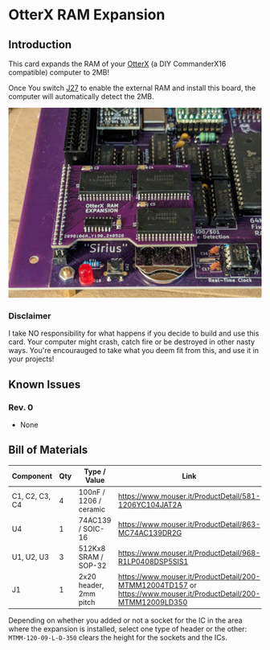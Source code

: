 # OtterX RAM Expansion

## Introduction

This card expands the RAM of your [OtterX](https://www.tindie.com/products/wavicle/otterx-8-bit-retro-computer/) (a DIY CommanderX16 compatible) computer to 2MB!

Once You switch [J27](https://github.com/RetroRemake/OtterX_Assembly/blob/main/OtterX%20Schematics.pdf) to enable the external RAM and install this board, the computer will automatically detect the 2MB.

![Installed RAM Expansion](pics/installed_expansion.jpg)

### Disclaimer

I take NO responsibility for what happens if you decide to build and use this card. Your computer might crash, catch fire or be destroyed in other nasty ways.
You're encourauged to take what you deem fit from this, and use it in your projects!

## Known Issues

### Rev. 0

- None

## Bill of Materials

| Component         | Qty | Type / Value           | Link                                                     |
| ----------------- | --- | ---------------------- | -------------------------------------------------------- |
| C1, C2, C3, C4    |  4  | 100nF / 1206 / ceramic | https://www.mouser.it/ProductDetail/581-1206YC104JAT2A   |
| U4                |  1  | 74AC139 / SOIC-16      | https://www.mouser.it/ProductDetail/863-MC74AC139DR2G    |
| U1, U2, U3        |  3  | 512Kx8 SRAM / SOP-32   | https://www.mouser.it/ProductDetail/968-R1LP0408DSP5SIS1 |
| J1                |  1  | 2x20 header, 2mm pitch | https://www.mouser.it/ProductDetail/200-MTMM12004TD157 or https://www.mouser.it/ProductDetail/200-MTMM12009LD350 |

Depending on whether you added or not a socket for the IC in the area where the expansion is installed, select one type of header or the other: `MTMM-120-09-L-D-350` clears the height for the sockets and the ICs.